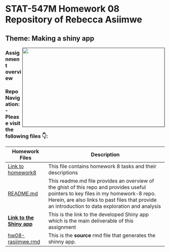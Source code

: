                 
# STAT-547M Homework 08 Repository of Rebecca Asiimwe 

## Theme: Making a shiny app
[<img align ="right" src="" width="450" height="250"/>]()
### Assignment overview 


### Repo Navigation:- Please visit the following files :point_down::

|   **Homework Files**   | **Description** |
|----------------|------------|
|[Link to homework8](http://stat545.com/Classroom/assignments/hw06/hw06.html)|This file contains homework 8 tasks and their descriptions|
|[README.md](https://github.com/STAT545-UBC-students/hw07-rasiimwe/blob/master/README.md)|This readme.md file provides an overview of the ghist of this repo and provides useful pointers to key files in my homework-8 repo. Herein, are also links to past files that provide an introduction to data exploration and analysis |
|**[Link to the Shiny app]()**|This is the link to the developed Shiny app which is the main deliverable of this assignment|
|[hw08-rasiimwe.rmd](https://github.com/STAT545-UBC-students/hw08-rasiimwe/blob/master/hw08-rasiimwe.rmd)|This is the **source** rmd file that generates the shinny app. |



